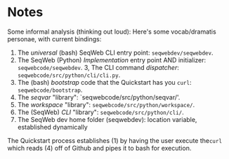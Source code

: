 # Notes


Some informal analysis (thinking out loud):
 Here's some vocab/dramatis personae, with current bindings:
1. The *universal* (bash) SeqWeb CLI entry point: `seqwebdev/seqwebdev`.
2. The SeqWeb (Python) *Implementation* entry point AND initializer: `seqwebcode/seqwebdev`.
3, The CLI command *dispatcher*: `seqwebcode/src/python/cli/cli.py`.
4. The (bash) *bootstrap* code that the Quickstart has you `curl`: `seqwebcode/bootstrap`.
5. The *seqvar* "library": `seqwebcode/src/python/seqvar/'.
6. The *workspace* "library": `seqwebcode/src/python/workspace/`.
7. The (SeqWeb) *CLI* "library": `seqwebcode/src/python/cli/`.
8. The SeqWeb dev home folder (seqwebdev): location variable, established dynamically


The Quickstart process establishes (1) by having the user execute the`curl` which reads (4) off of Github and pipes it to bash for execution.